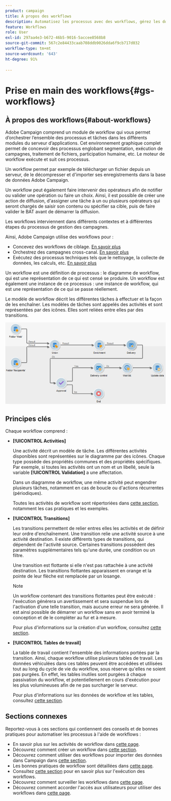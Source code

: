 ```yaml
---
product: campaign
title: À propos des workflows
description: Automatisez les processus avec des workflows, gérez les données et les audiences, envoyez des messages, et plus encore.
feature: Workflows
role: User
exl-id: 297aa4e3-b672-46b5-9016-5accee8568b8
source-git-commit: 567c2e84433caab708ddb9026dda6f9cb717d032
workflow-type: tm+mt
source-wordcount: '643'
ht-degree: 91%

---
```


# Prise en main des workflows{#gs-workflows}

## À propos des workflows{#about-workflows}

Adobe Campaign comprend un module de workflow qui vous permet d’orchestrer l’ensemble des processus et tâches dans les différents modules du serveur d’applications. Cet environnement graphique complet permet de concevoir des processus englobant segmentation, exécution de campagnes, traitement de fichiers, participation humaine, etc. Le moteur de workflow exécute et suit ces processus.

Un workflow permet par exemple de télécharger un fichier depuis un serveur, de le décompresser et d&#39;importer ses enregistrements dans la base de données Adobe Campaign.

Un workflow peut également faire intervenir des opérateurs afin de notifier ou valider une opération ou faire un choix. Ainsi, il est possible de créer une action de diffusion, d&#39;assigner une tâche à un ou plusieurs opérateurs qui seront chargés de saisir son contenu ou spécifier sa cible, puis de faire valider le BAT avant de démarrer la diffusion.

Les workflows interviennent dans différents contextes et à différentes étapes du processus de gestion des campagnes.

Ainsi, Adobe Campaign utilise des workflows pour :

* Concevez des workflows de ciblage. [En savoir plus](#targeting-workflows)
* Orchestrez des campagnes cross-canal. [En savoir plus](#campaign-workflows)
* Exécutez des processus techniques tels que le nettoyage, la collecte de données, les calculs, etc. [En savoir plus](#technical-workflows)

Un workflow est une définition de processus : le diagramme de workflow, qui est une représentation de ce qui est censé se produire. Un workflow est également une instance de ce processus : une instance de workflow, qui est une représentation de ce qui se passe réellement.

Le modèle de workflow décrit les différentes tâches à effectuer et la façon de les enchaîner. Les modèles de tâches sont appelés des activités et sont représentées par des icônes. Elles sont reliées entre elles par des transitions.

![](assets/example1.png)

## Principes clés

Chaque workflow comprend :

* **[!UICONTROL Activities]**

  Une activité décrit un modèle de tâche. Les différentes activités disponibles sont représentées sur le diagramme par des icônes. Chaque type possède des propriétés communes et des propriétés spécifiques. Par exemple, si toutes les activités ont un nom et un libellé, seule la variable **[!UICONTROL Validation]** a une affectation.

  Dans un diagramme de workflow, une même activité peut engendrer plusieurs tâches, notamment en cas de boucle ou d&#39;actions récurrentes (périodiques).

  Toutes les activités de workflow sont répertoriées dans [cette section](activities.md), notamment les cas pratiques et les exemples.

* **[!UICONTROL Transitions]**

  Les transitions permettent de relier entres elles les activités et de définir leur ordre d&#39;enchaînement. Une transition relie une activité source à une activité destination. Il existe différents types de transitions, qui dépendent de l&#39;activité source. Certaines transitions possèdent des paramètres supplémentaires tels qu&#39;une durée, une condition ou un filtre.

  Une transition est flottante si elle n&#39;est pas rattachée à une activité destination. Les transitions flottantes apparaissent en orange et la pointe de leur flèche est remplacée par un losange.

  >[!NOTE]
  >
  >Un workflow contenant des transitions flottantes peut être exécuté : l&#39;exécution générera un avertissement et sera suspendue lors de l&#39;activation d&#39;une telle transition, mais aucune erreur ne sera générée. Il est ainsi possible de démarrer un workflow sans en avoir terminé la conception et de le compléter au fur et à mesure.

  Pour plus d&#39;informations sur la création d&#39;un workflow, consultez [cette section](build-a-workflow.md).

* **[!UICONTROL Tables de travail]**

  La table de travail contient l&#39;ensemble des informations portées par la transition. Ainsi, chaque workflow utilise plusieurs tables de travail. Les données véhiculées dans ces tables peuvent être accédées et utilisées tout au long du cycle de vie du workflow, sous réserve qu&#39;elles ne soient pas purgées. En effet, les tables inutiles sont purgées à chaque passivation du workflow, et potentiellement en cours d&#39;exécution pour les plus volumineuses afin de ne pas surcharger le serveur.

  Pour plus d&#39;informations sur les données de workflow et les tables, consultez [cette section](use-workflow-data.md).

## Sections connexes

Reportez-vous à ces sections qui contiennent des conseils et de bonnes pratiques pour automatiser les processus à l&#39;aide de workflows :

* En savoir plus sur les activités de workflow dans [cette page](use-workflow-data.md).
* Découvrez comment créer un workflow dans [cette section](build-a-workflow.md).
* Découvrez comment utiliser des workflows pour importer des données dans Campaign dans [cette section](campaign-workflows.md).
* Les bonnes pratiques de workflow sont détaillées dans [cette page](workflow-best-practices.md).
* Consultez [cette section](start-a-workflow.md) pour en savoir plus sur l&#39;exécution des workflows.
* Découvrez comment surveiller les workflows dans [cette page](monitor-workflow-execution.md).
* Découvrez comment accorder l&#39;accès aux utilisateurs pour utiliser des workflows dans [cette page](managing-rights.md).
